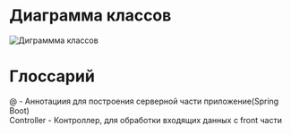 # Диаграмма классов

![Диграммма классов](./Images/ClassDiagram.jpg)

# Глоссарий
@ - Аннотациия для построения серверной части приложение(Spring Boot)  
Controller - Контроллер, для обработки входящих данных c front части

